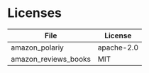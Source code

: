 # Licenses

| File                 | License    |
| --------             | -------    |
| amazon_polariy       | apache-2.0 |
| amazon_reviews_books | MIT        |
